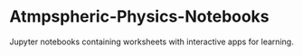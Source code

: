 # Atmpspheric-Physics-Notebooks

Jupyter notebooks containing worksheets with interactive apps for learning.
